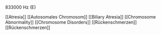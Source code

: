 833000 Hz (E)

[[Atresia]]
[[Autosomales Chromosom]]
[[Biliary Atresia]]
[[Chromosome Abnormality]]
[[Chromosome Disorders]]
[[Rückenschmerzen]]
[[Rückenschmerzen]]